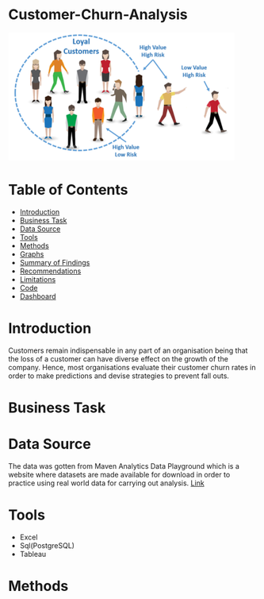 # Customer-Churn-Analysis
![](Intro-Image.png)
# Table of Contents
- [Introduction](#introduction)
- [Business Task](#business-task)
- [Data Source](#data-source)
- [Tools](#tools)
- [Methods](#methods)
- [Graphs](#graphs)
- [Summary of Findings](#summary-of-findings)
- [Recommendations](#Recommendations)
- [Limitations](#limitations)
- [Code](#code)
- [Dashboard](#dashboard)
# Introduction 
Customers remain indispensable in any part of an organisation being that the loss of a customer can have diverse effect on the growth of the company. Hence, most organisations evaluate their customer churn rates in order to make predictions and devise strategies to prevent fall outs.
# Business Task
# Data Source
The data was gotten from Maven Analytics Data Playground which is a website where datasets are made available for download in order to practice using real world data for carrying out analysis. [Link](https://mavenanalytics.io/data-playground?search=customer%20churn)
# Tools
- Excel
- Sql(PostgreSQL)
- Tableau
# Methods
